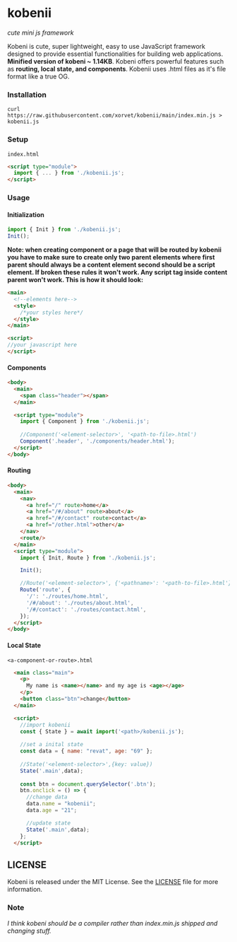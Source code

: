 # kobenii

*cute mini js framework*

Kobeni is cute, super lightweight, easy to use JavaScript framework designed to provide essential functionalities for building web applications. **Minified version of kobeni ~ 1.14KB**. Kobeni offers powerful features such as **routing, local state, and components**. Kobenii uses .html files as it's file format like a true OG.

### Installation

```
curl https://raw.githubusercontent.com/xorvet/kobenii/main/index.min.js > kobenii.js
```

### Setup
`index.html`
```html
<script type="module">
  import { ... } from './kobenii.js';
</script>
```

### Usage

#### Initialization
```javascript
import { Init } from './kobenii.js';
Init();
```

**Note: when creating component or a page that will be routed by kobenii you have to make sure to create only two parent elements where first parent should always be a content element second should be a script element. If broken these rules it won't work. Any script tag inside content parent won't work. This is how it should look:**
```html
<main>
  <!--elements here-->
  <style>
    /*your styles here*/
  </style>
</main>

<script>
//your javascript here
</script>
```

#### Components
```html
<body>
  <main>
    <span class="header"></span>
  </main>

  <script type="module">
    import { Component } from './kobenii.js'; 
    
    //Component('<element-selector>', '<path-to-file>.html')
    Component('.header', './components/header.html');
  </script>
</body>
```

#### Routing
```html
<body>
  <main>
    <nav>
      <a href="/" route>home</a>
      <a href="/#/about" route>about</a>
      <a href="/#/contact" route>contact</a>
      <a href="/other.html">other</a>
    </nav>
    <route/>
  </main>
  <script type="module">
    import { Init, Route } from './kobenii.js';

    Init();

    //Route('<element-selector>', {'<pathname>': '<path-to-file>.html'})
    Route('route', {
      '/': './routes/home.html',
      '/#/about': './routes/about.html',
      '/#/contact': './routes/contact.html',
    });
  </script>
</body>
```

#### Local State
`<a-component-or-route>.html`
```html
  <main class="main">
    <p>
      My name is <name></name> and my age is <age></age>
    </p>
    <button class="btn">change</button>
  </main>

  <script>
    //import kobenii
    const { State } = await import('<path>/kobenii.js');
    
    //set a inital state
    const data = { name: "revat", age: "69" };
    
    //State('<element-selector>',{key: value})
    State('.main',data);
    
    const btn = document.querySelector('.btn');
    btn.onclick = () => {
      //change data
      data.name = "kobenii";
      data.age = "21";

      //update state
      State('.main',data);
    };  
  </script>
```


## LICENSE
Kobeni is released under the MIT License. See the [LICENSE](LICENSE) file for more information.

### Note
*I think kobeni should be a compiler rather than index.min.js shipped and changing stuff.*
